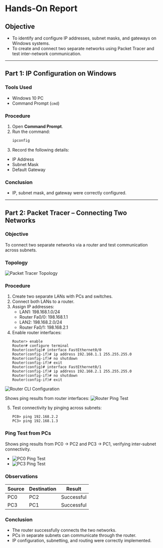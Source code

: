 # Hands-On Report

## Objective
- To identify and configure IP addresses, subnet masks, and gateways on Windows systems.
- To create and connect two separate networks using Packet Tracer and test inter-network communication.

---

## Part 1: IP Configuration on Windows

### Tools Used
- Windows 10 PC
- Command Prompt (`cmd`)

### Procedure
1. Open **Command Prompt**.  
2. Run the command:
   ```cmd
   ipconfig
3. Record the following details:
- IP Address
- Subnet Mask
- Default Gateway  

### Conclusion
- IP, subnet mask, and gateway were correctly configured.  

---

## Part 2: Packet Tracer – Connecting Two Networks

### Objective
To connect two separate networks via a router and test communication across subnets.

### Topology

![Packet Tracer Topology](https://github.com/MehramjotKaur/networking_foundation/blob/main/Week-01/screenshots/day_03_packet_tracer/01_topology.png)

### Procedure

1. Create two separate LANs with PCs and switches.
2. Connect both LANs to a router.
3. Assign IP addresses:
    - LAN1: 198.168.1.0/24
    - Router Fa0/0: 198.168.1.1
    - LAN2: 198.168.2.0/24
    - Router Fa0/1: 198.168.2.1
4. Enable router interfaces:
    ```
    Router> enable
    Router# configure terminal
    Router(config)# interface FastEthernet0/0
    Router(config-if)# ip address 192.168.1.1 255.255.255.0
    Router(config-if)# no shutdown
    Router(config-if)# exit
    Router(config)# interface FastEthernet0/1
    Router(config-if)# ip address 192.168.2.1 255.255.255.0
    Router(config-if)# no shutdown
    Router(config-if)# exit
    ```
![Router CLI Configuration](Week-01/screenshots/day_03_packet_tracer/router_cli_config.png)

Shows ping results from router interfaces:
 ![Router Ping Test](Week-01/screenshots/day_03_packet_tracer/router_ping_test.png) 

5. Test connectivity by pinging across subnets:
    ```
    PC0> ping 192.168.2.2
    PC3> ping 192.168.1.3
    ```
### Ping Test from PCs
Shows ping results from PC0 → PC2 and PC3 → PC1, verifying inter-subnet connectivity.
- ![PC0 Ping Test](Week-01/screenshots/day_03_packet_tracer/pc0_ping_test.png)
- ![PC3 Ping Test](Week-01/screenshots/day_03_packet_tracer/pc1_ping_test.png)

### Observations

| Source | Destination | Result     |
|--------|-------------|------------|
| PC0    | PC2         | Successful |
| PC3    | PC1         | Successful |

### Conclusion
- The router successfully connects the two networks.  
- PCs in separate subnets can communicate through the router.  
- IP configuration, subnetting, and routing were correctly implemented.
